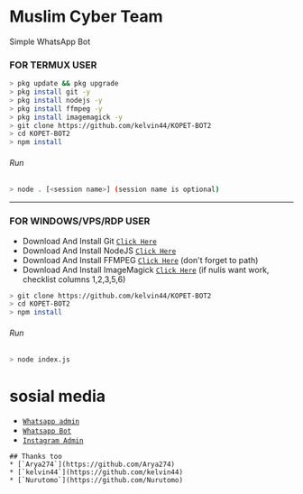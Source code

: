 # Muslim Cyber Team
Simple WhatsApp Bot

### FOR TERMUX USER
```bash
> pkg update && pkg upgrade
> pkg install git -y
> pkg install nodejs -y
> pkg install ffmpeg -y
> pkg install imagemagick -y
> git clone https://github.com/kelvin44/KOPET-BOT2
> cd KOPET-BOT2
> npm install
```
###### Run
```bash
> node . [<session name>] (session name is optional)
```

---------

### FOR WINDOWS/VPS/RDP USER
* Download And Install Git [`Click Here`](https://git-scm.com/downloads) <br>
* Download And Install NodeJS [`Click Here`](https://nodejs.org/en/download) <br>
* Download And Install FFMPEG [`Click Here`](https://ffmpeg.org/download.html) (don't forget to path) 
* Download And Install ImageMagick [`Click Here`](https://imagemagick.org/script/download.php) (if nulis want work,  checklist columns 1,2,3,5,6) 
```bash
> git clone https://github.com/kelvin44/KOPET-BOT2
> cd KOPET-BOT2
> npm install
```
###### Run
```bash
> node index.js
```

# sosial media
* [`Whatsapp admin`](https://wa.me/6281218305935)
* [`Whatsapp Bot`](https://wa.me/6285283859989)
* [`Instagram Admin`](https://www.instagram.com/ff.kelvin15)
```
## Thanks too
* [`Arya274`](https://github.com/Arya274)
* [`kelvin44`](https://github.com/kelvin44)
* [`Nurutomo`](https://github.com/Nurutomo)
```
